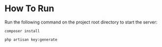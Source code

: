 # How To Run
Run the following command on the project root directory to start the server:
``` 
composer install 
```
``` 
php artisan key:generate 
```
